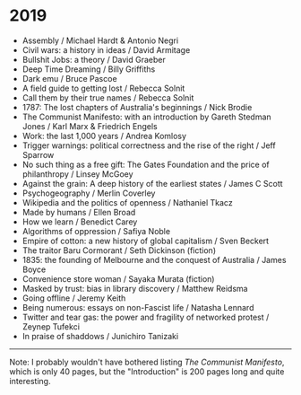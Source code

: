 # 2019

* Assembly / Michael Hardt & Antonio Negri
* Civil wars: a history in ideas / David Armitage
* Bullshit Jobs: a theory / David Graeber
* Deep Time Dreaming / Billy Griffiths
* Dark emu / Bruce Pascoe
* A field guide to getting lost / Rebecca Solnit
* Call them by their true names / Rebecca Solnit
* 1787: The lost chapters of Australia's beginnings / Nick Brodie
* The Communist Manifesto: with an introduction by Gareth Stedman Jones / Karl Marx & Friedrich Engels
* Work: the last 1,000 years / Andrea Komlosy
* Trigger warnings: political correctness and the rise of the right / Jeff Sparrow
* No such thing as a free gift: The Gates Foundation and the price of philanthropy / Linsey McGoey
* Against the grain: A deep history of the earliest states / James C Scott
* Psychogeography / Merlin Coverley
* Wikipedia and the politics of openness / Nathaniel Tkacz
* Made by humans / Ellen Broad
* How we learn / Benedict Carey
* Algorithms of oppression / Safiya Noble
* Empire of cotton: a new history of global capitalism / Sven Beckert
* The traitor Baru Cormorant / Seth Dickinson (fiction)
* 1835: the founding of Melbourne and the conquest of Australia / James Boyce
* Convenience store woman / Sayaka Murata (fiction)
* Masked by trust: bias in library discovery / Matthew Reidsma
* Going offline / Jeremy Keith
* Being numerous: essays on non-Fascist life / Natasha Lennard
* Twitter and tear gas: the power and fragility of networked protest / Zeynep Tufekci
* In praise of shaddows / Junichiro Tanizaki

---
Note: I probably wouldn't have bothered listing _The Communist Manifesto_, which is only 40 pages, but the "Introduction" is 200 pages long and quite interesting.
